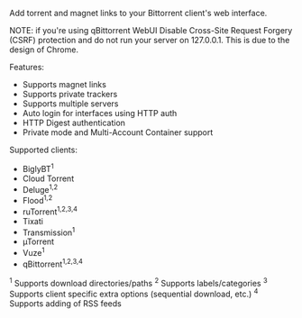 Add torrent and magnet links to your Bittorrent client's web interface.

NOTE: if you're using qBittorrent WebUI Disable Cross-Site Request Forgery (CSRF) protection and do not run your server on 127.0.0.1.
This is due to the design of Chrome.

Features:
- Supports magnet links
- Supports private trackers
- Supports multiple servers
- Auto login for interfaces using HTTP auth
- HTTP Digest authentication
- Private mode and Multi-Account Container support

Supported clients:
- BiglyBT<sup>1</sup>
- Cloud Torrent
- Deluge<sup>1,2</sup>
- Flood<sup>1,2</sup>
- ruTorrent<sup>1,2,3,4</sup>
- Tixati
- Transmission<sup>1</sup>
- µTorrent
- Vuze<sup>1</sup>
- qBittorrent<sup>1,2,3,4</sup>

<sup>1</sup> Supports download directories/paths
<sup>2</sup> Supports labels/categories
<sup>3</sup> Supports client specific extra options (sequential download, etc.)
<sup>4</sup> Supports adding of RSS feeds
